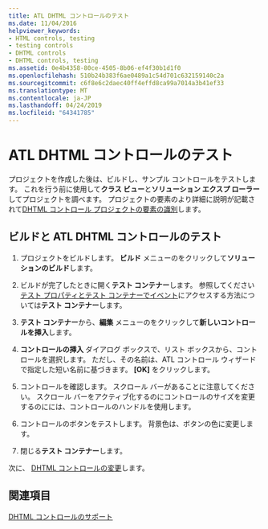 ```yaml
---
title: ATL DHTML コントロールのテスト
ms.date: 11/04/2016
helpviewer_keywords:
- HTML controls, testing
- testing controls
- DHTML controls
- DHTML controls, testing
ms.assetid: 0e4b4358-80ce-4505-8b06-ef4f30b1d1f0
ms.openlocfilehash: 510b24b383f6ae0489a1c54d701c632159140c2a
ms.sourcegitcommit: c6f8e6c2daec40ff4effd8ca99a7014a3b41ef33
ms.translationtype: MT
ms.contentlocale: ja-JP
ms.lasthandoff: 04/24/2019
ms.locfileid: "64341785"
---
```

# <a name="testing-the-atl-dhtml-control"></a>ATL DHTML コントロールのテスト

プロジェクトを作成した後は、ビルドし、サンプル コントロールをテストします。 これを行う前に使用して**クラス ビュー**と**ソリューション エクスプ ローラー**してプロジェクトを調べます。 プロジェクトの要素のより詳細に説明が記載されて[DHTML コントロール プロジェクトの要素の識別](../atl/identifying-the-elements-of-the-dhtml-control-project.md)します。

## <a name="to-build-and-test-the-atl-dhtml-control"></a>ビルドと ATL DHTML コントロールのテスト

1. プロジェクトをビルドします。 **ビルド** メニューのをクリックして**ソリューションのビルド**します。

1. ビルドが完了したときに開く**テスト コンテナー**します。 参照してください[テスト プロパティとテスト コンテナーでイベント](../mfc/testing-properties-and-events-with-test-container.md)にアクセスする方法については**テスト コンテナー**します。

1. **テスト コンテナー**から、**編集** メニューのをクリックして**新しいコントロールを挿入**します。

1. **コントロールの挿入** ダイアログ ボックスで、リスト ボックスから、コントロールを選択します。 ただし、その名前は、ATL コントロール ウィザードで指定した短い名前に基づきます。 **[OK]** をクリックします。

1. コントロールを確認します。 スクロール バーがあることに注意してください。 スクロール バーをアクティブ化するのにコントロールのサイズを変更するのにには、コントロールのハンドルを使用します。

1. コントロールのボタンをテストします。 背景色は、ボタンの色に変更します。

1. 閉じる**テスト コンテナー**します。

次に、 [DHTML コントロールの変更](../atl/modifying-the-atl-dhtml-control.md)します。

## <a name="see-also"></a>関連項目

[DHTML コントロールのサポート](../atl/atl-support-for-dhtml-controls.md)
